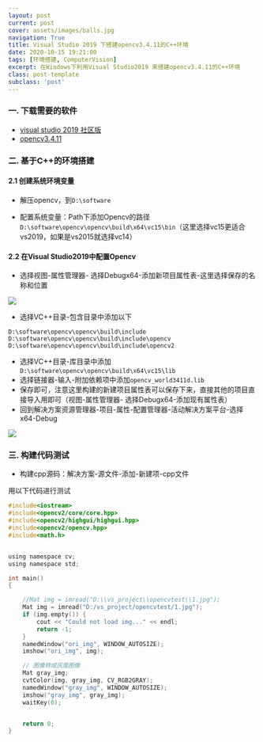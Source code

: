 ```yaml
---
layout: post
current: post
cover: assets/images/balls.jpg
navigation: True
title: Visual Studio 2019 下搭建opencv3.4.11的C++环境
date: 2020-10-15 19:21:00
tags: [环境搭建, ComputerVision]
excerpt: 在Windows下利用Visual Studio2019 来搭建opencv3.4.11的C++环境
class: post-template
subclass: 'post'
---
```




### 一. 下载需要的软件

* [visual studio 2019 社区版](https://visualstudio.microsoft.com/zh-hans/downloads/)
* [opencv3.4.11](https://opencv.org/releases/)


### 二. 基于C++的环境搭建
#### 2.1 创建系统环境变量
* 解压opencv，到`D:\software`

* 配置系统变量：Path下添加Opencv的路径`D:\software\opencv\opencv\build\x64\vc15\bin`（这里选择vc15更适合vs2019，如果是vs2015就选择vc14）

#### 2.2 在Visual Studio2019中配置Opencv
* 选择视图-属性管理器- 选择Debugx64-添加新项目属性表-这里选择保存的名称和位置

![](https://tva1.sinaimg.cn/large/007S8ZIlgy1gjrjssvz0fj30qc0hydg5.jpg)
* 选择VC++目录-包含目录中添加以下
```
D:\software\opencv\opencv\build\include
D:\software\opencv\opencv\build\include\opencv
D:\software\opencv\opencv\build\include\opencv2
```

* 选择VC++目录-库目录中添加`D:\software\opencv\opencv\build\x64\vc15\lib`
* 选择链接器-输入-附加依赖项中添加`opencv_world3411d.lib`
* 保存即可，注意这里构建的新建项目属性表可以保存下来，直接其他的项目直接导入用即可（视图-属性管理器- 选择Debugx64-添加现有属性表）
* 回到解决方案资源管理器-项目-属性-配置管理器-活动解决方案平台-选择x64-Debug

![](https://tva1.sinaimg.cn/large/007S8ZIlgy1gjrjt4rjq6j30j50dfmx9.jpg)

### 三. 构建代码测试

* 构建cpp源码：解决方案-源文件-添加-新建项-cpp文件

用以下代码进行测试

```c
#include<iostream>
#include<opencv2/core/core.hpp>
#include<opencv2/highgui/highgui.hpp>
#include<opencv2/opencv.hpp>
#include<math.h>


using namespace cv;
using namespace std;

int main()
{

	//Mat img = imread("D:\\vs_project\\opencvtest\\1.jpg");
	Mat img = imread("D:/vs_project/opencvtest/1.jpg");
	if (img.empty()) {
		cout << "Could not load img..." << endl;
		return -1;
	}
	namedWindow("ori_img", WINDOW_AUTOSIZE);
	imshow("ori_img", img);

	// 图像转成灰度图像
	Mat gray_img;
	cvtColor(img, gray_img, CV_RGB2GRAY);
	namedWindow("gray_img", WINDOW_AUTOSIZE);
	imshow("gray_img", gray_img);
	waitKey(0);


	return 0;
}
```



